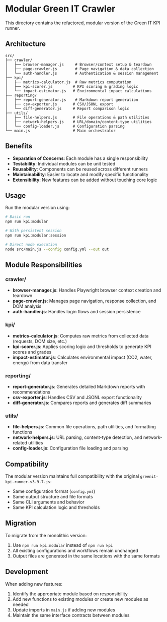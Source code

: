 # Modular Green IT Crawler

This directory contains the refactored, modular version of the Green IT KPI runner.

## Architecture

```
src/
├── crawler/
│   ├── browser-manager.js     # Browser/context setup & teardown
│   ├── page-crawler.js        # Page navigation & data collection
│   └── auth-handler.js        # Authentication & session management
├── kpi/
│   ├── metrics-calculator.js  # Raw metrics computation
│   ├── kpi-scorer.js         # KPI scoring & grading logic
│   └── impact-estimator.js   # Environmental impact calculations
├── reporting/
│   ├── report-generator.js    # Markdown report generation
│   ├── csv-exporter.js       # CSV/JSONL export
│   └── diff-generator.js     # Report comparison logic
├── utils/
│   ├── file-helpers.js       # File operations & path utilities
│   ├── network-helpers.js    # URL/domain/content-type utilities
│   └── config-loader.js      # Configuration parsing
└── main.js                   # Main orchestrator
```

## Benefits

- **Separation of Concerns**: Each module has a single responsibility
- **Testability**: Individual modules can be unit tested
- **Reusability**: Components can be reused across different runners
- **Maintainability**: Easier to locate and modify specific functionality
- **Extensibility**: New features can be added without touching core logic

## Usage

Run the modular version using:

```bash
# Basic run
npm run kpi:modular

# With persistent session
npm run kpi:modular:session

# Direct node execution
node src/main.js --config config.yml --out out
```

## Module Responsibilities

### crawler/
- **browser-manager.js**: Handles Playwright browser context creation and teardown
- **page-crawler.js**: Manages page navigation, response collection, and DOM analysis
- **auth-handler.js**: Handles login flows and session persistence

### kpi/
- **metrics-calculator.js**: Computes raw metrics from collected data (requests, DOM size, etc.)
- **kpi-scorer.js**: Applies scoring logic and thresholds to generate KPI scores and grades
- **impact-estimator.js**: Calculates environmental impact (CO2, water, energy) from data transfer

### reporting/
- **report-generator.js**: Generates detailed Markdown reports with recommendations
- **csv-exporter.js**: Handles CSV and JSONL export functionality
- **diff-generator.js**: Compares reports and generates diff summaries

### utils/
- **file-helpers.js**: Common file operations, path utilities, and formatting functions
- **network-helpers.js**: URL parsing, content-type detection, and network-related utilities
- **config-loader.js**: Configuration file loading and parsing

## Compatibility

The modular version maintains full compatibility with the original `greenit-kpi-runner-v3.9.7.js`:
- Same configuration format (`config.yml`)
- Same output structure and file formats
- Same CLI arguments and behavior
- Same KPI calculation logic and thresholds

## Migration

To migrate from the monolithic version:
1. Use `npm run kpi:modular` instead of `npm run kpi`
2. All existing configurations and workflows remain unchanged
3. Output files are generated in the same locations with the same formats

## Development

When adding new features:
1. Identify the appropriate module based on responsibility
2. Add new functions to existing modules or create new modules as needed
3. Update imports in `main.js` if adding new modules
4. Maintain the same interface contracts between modules